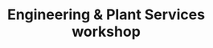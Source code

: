 ---
title: "Engineering & Plant Services workshop"
url: /christchurch/engineering-and-plant-services-workshop/
shop: car repair
---